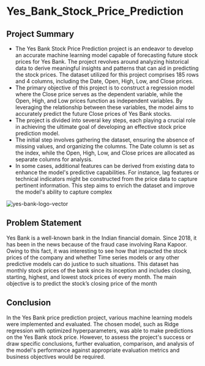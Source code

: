 # Yes_Bank_Stock_Price_Prediction

## Project Summary
* The Yes Bank Stock Price Prediction project is an endeavor to develop an accurate machine learning model capable of forecasting future stock prices for Yes Bank. The project revolves around analyzing historical data to derive meaningful insights and patterns that can aid in predicting the stock prices. The dataset utilized for this project comprises 185 rows and 4 columns, including the Date, Open, High, Low, and Close prices.
* The primary objective of this project is to construct a regression model where the Close price serves as the dependent variable, while the Open, High, and Low prices function as independent variables. By leveraging the relationship between these variables, the model aims to accurately predict the future Close prices of Yes Bank stocks.
* The project is divided into several key steps, each playing a crucial role in achieving the ultimate goal of developing an effective stock price prediction model.
* The initial step involves gathering the dataset, ensuring the absence of missing values, and organizing the columns. The Date column is set as the index, while the Open, High, Low, and Close prices are allocated as separate columns for analysis.
* In some cases, additional features can be derived from existing data to enhance the model's predictive capabilities. For instance, lag features or technical indicators might be constructed from the price data to capture pertinent information. This step aims to enrich the dataset and improve the model's ability to capture complex

![yes-bank-logo-vector](https://github.com/vaishnavitechcoder/Yes_Bank_Stock_Price_Prediction/assets/133495294/433a06e7-b064-430b-80d0-c959edf56a43)

## Problem Statement
Yes Bank is a well-known bank in the Indian financial domain. Since 2018, it has been in the news because of the fraud case involving Rana Kapoor. Owing to this fact, it was interesting to see how that impacted the stock prices of the company and whether Time series models or any other predictive models can do justice to such situations. This dataset has monthly stock prices of the bank since its inception and includes closing, starting, highest, and lowest stock prices of every month. The main objective is to predict the stock’s closing price of the month

## Conclusion
In the Yes Bank price prediction project, various machine learning models were implemented and evaluated. The chosen model, such as Ridge regression with optimized hyperparameters, was able to make predictions on the Yes Bank stock price. However, to assess the project's success or draw specific conclusions, further evaluation, comparison, and analysis of the model's performance against appropriate evaluation metrics and business objectives would be required.
